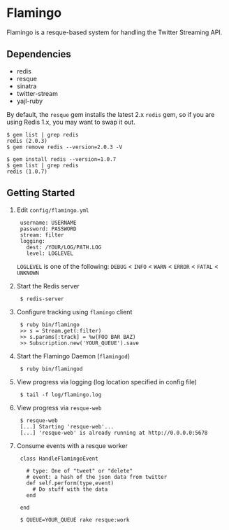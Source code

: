 Flamingo
========
Flamingo is a resque-based system for handling the Twitter Streaming API.

Dependencies
------------
* redis
* resque
* sinatra
* twitter-stream
* yajl-ruby

By default, the `resque` gem installs the latest 2.x `redis` gem, so if
you are using Redis 1.x, you may want to swap it out.

    $ gem list | grep redis
    redis (2.0.3)
    $ gem remove redis --version=2.0.3 -V

    $ gem install redis --version=1.0.7
    $ gem list | grep redis
    redis (1.0.7)

Getting Started
---------------

1. Edit `config/flamingo.yml`

        username: USERNAME
        password: PASSWORD
        stream: filter
        logging:
          dest: /YOUR/LOG/PATH.LOG
          level: LOGLEVEL

    `LOGLEVEL` is one of the following:
    `DEBUG` < `INFO` < `WARN` < `ERROR` < `FATAL` < `UNKNOWN`

2. Start the Redis server

        $ redis-server

3. Configure tracking using `flamingo` client

        $ ruby bin/flamingo
        >> s = Stream.get(:filter)
        >> s.params[:track] = %w(FOO BAR BAZ)
        >> Subscription.new('YOUR_QUEUE').save

4. Start the Flamingo Daemon (`flamingod`)

        $ ruby bin/flamingod

5. View progress via logging (log location specified in config file)

        $ tail -f log/flamingo.log

6. View progress via `resque-web`

        $ resque-web
        [...] Starting 'resque-web'...
        [...] 'resque-web' is already running at http://0.0.0.0:5678
        
7. Consume events with a resque worker

        class HandleFlamingoEvent
          
          # type: One of "tweet" or "delete"
          # event: a hash of the json data from twitter
          def self.perform(type,event)
            # Do stuff with the data
          end
          
        end
        
        $ QUEUE=YOUR_QUEUE rake resque:work
